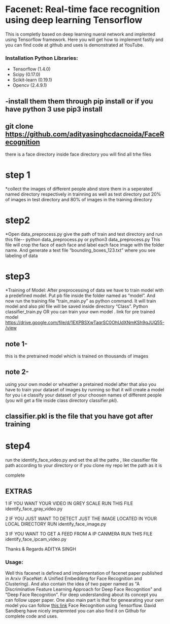 # Facenet: Real-time face recognition using deep learning Tensorflow 

This is completly based on deep learning nueral network and implented using Tensorflow framework. Here you will get how to implement fastly and you can find code at github and uses is demonstrated at YouTube.

### Installation Python Libraries:

- Tensorflow (1.4.0)
- Scipy (0.17.0)
- Scikit-learn (0.19.1)
- Opencv (2.4.9.1)

## -install them them through pip install or if you have python 3 use pip3 install

## git clone https://github.com/adityasinghcdacnoida/FaceRecognition
there is a face directory 
inside face directory you will find all trhe files


# step 1
*collect the images of different people abnd store them in  a seperated named directory respectively in trainning as well as test directory
put 20% of images in test directory and 80% of images in the training directory

# step2 
*Open data_preprocess.py give the path of train and test directory and run this file-- python data_preprocess.py or python3 data_preprocess.py 
This file will crop the face of each face and label each face image with the folder name. And generate a text file “bounding_boxes_123.txt” where you see labeling of data

# step3

*Training of Model: After preprocessing of data we have to train model with a predefined model. Put pb file inside the folder named as “model”. 
And now run the training file “train_main.py” as python command. It will train model and also pkl file will be saved inside directory “Class”. Python classifier_train.py
 OR you can train your own model .
link for pre trained model https://drive.google.com/file/d/1EXPBSXwTaqrSC0OhUdXNmKSh9qJUQ55-/view

## note 1- 
this is the pretrained model which is trained on thousands of images 
## note 2-
using your own model or wheather a pretained model after that also  you have to train your dataset of images by running so that it will create a model for you i.e classify your dataset of your choosen names of different people (you will get a file inside class directory classifier.pkl).
## classifier.pkl is the file that you have got after training

# step4
run the identify_face_video.py and set the all the paths , like classifier file path according to your directory or if you clone my repo let the path as it is

complete

## EXTRAS
1
IF YOU WANT YOUR VIDEO IN GREY SCALE
 RUN THIS FILE  identify_face_gray_video.py

2
IF YOU JUST WANT TO DETECT JUST THE IMAGE LOCATED IN YOUR LOCAL DIRECTORY RUN identify_face_image.py

3
IF YOU WANT TO GET A FEED FROM A IP CANMERA  RUN THIS FILE identify_face_ipcam_video.py

Thanks & Regards
ADITYA SINGH

### Usage:

Well this facenet is defined and implementation of facenet paper published in Arxiv (FaceNet: A Unified Embedding for Face Recognition and Clustering). And also contain the idea of two paper named as "A Discriminative Feature Learning Approach for Deep Face Recognition" and "Deep Face Recognition". For deep understanding about its concept you can follow upper paper. One also main part is that for genearating your own model you can follow [this link](https://github.com/davidsandberg/facenet) Face Recognition using Tensorflow. David Sandberg have nicely implemnted you can also find it on Github for complete code and uses.




